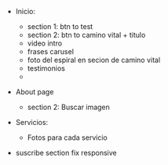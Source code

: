 - Inicio:
    - section 1: btn to test
    - section 2: btn to camino vital + titulo
    * video intro
    * frases carusel
    - foto del espiral en secion de camino vital
    * testimonios
    - 


- About page
    - section 2: Buscar imagen

- Servicios:
    * Fotos para cada servicio



- suscribe section fix responsive